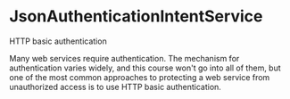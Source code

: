 # JsonAuthenticationIntentService
HTTP basic authentication

Many web services require authentication. The mechanism for authentication varies widely, 
and this course won't go into all of them, but one of the most common approaches to protecting a web service from 
unauthorized access is to use HTTP basic authentication.

